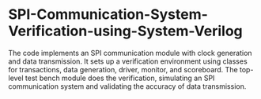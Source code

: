 # SPI-Communication-System-Verification-using-System-Verilog
The code implements an SPI communication module with clock generation and data transmission.
It sets up a verification environment using classes for transactions, data generation, driver, monitor, and scoreboard.
The top-level test bench module does the verification, simulating an SPI communication system and validating the accuracy of data 
transmission.
